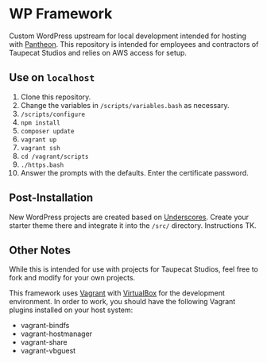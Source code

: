 # WP Framework

Custom WordPress upstream for local development intended for hosting with [Pantheon](https://pantheon.io). This repository is intended for employees and contractors of Taupecat Studios and relies on AWS access for setup.

## Use on `localhost`

1. Clone this repository.
2. Change the variables in `/scripts/variables.bash` as necessary.
3. `/scripts/configure`
3. `npm install`
3. `composer update`
4. `vagrant up`
5. `vagrant ssh`
6. `cd /vagrant/scripts`
7. `./https.bash`
8. Answer the prompts with the defaults. Enter the certificate password.

## Post-Installation

New WordPress projects are created based on [Underscores](https://underscores.me). Create your starter theme there and integrate it into the `/src/` directory. Instructions TK.

## Other Notes

While this is intended for use with projects for Taupecat Studios, feel free to fork and modify for your own projects.

This framework uses [Vagrant](https://vagrantup.com) with [VirtualBox](https://www.virtualbox.org/) for the development environment. In order to work, you should have the following Vagrant plugins installed on your host system:

* vagrant-bindfs
* vagrant-hostmanager
* vagrant-share
* vagrant-vbguest
